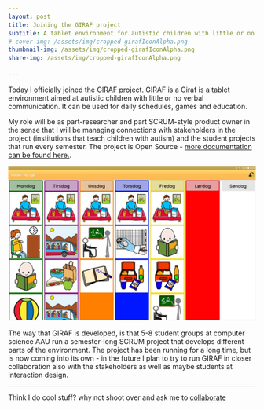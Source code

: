 ```yaml
---
layout: post
title: Joining the GIRAF project
subtitle: A tablet environment for autistic children with little or no verbal communication
# cover-img: /assets/img/cropped-girafIconAlpha.png
thumbnail-img: /assets/img/cropped-girafIconAlpha.png
share-img: /assets/img/cropped-girafIconAlpha.png

---
```

Today I officially joined the [GIRAF project](https://giraf.cs.aau.dk/en/about-giraf/). GIRAF is a Giraf is a tablet environment aimed at autistic children with little or no verbal communication. It can be used for daily schedules, games and education. 

My role will be as part-researcher and part SCRUM-style product owner in the sense that I will be managing connections with stakeholders in the project (institutions that teach children with autism) and the student projects that run every semester. The project is Open Source - [more documentation can be found here.](https://aau-giraf.github.io/wiki/).

![The GIRAF system showing a PECS system running GIRAF](/assets/img/girafgfx.jpg "The GIRAF system showing a PECS system running GIRAF")

The way that GIRAF is developed, is that 5-8 student groups at computer science AAU run a semester-long SCRUM project that develops different parts of the environment. The project has been running for a long time, but is now coming into its own - in the future I plan to try to run GIRAF in closer collaboration also with the stakeholders as well as maybe students at interaction design.

--------------------

Think I do cool stuff? why not shoot over and ask me to [collaborate](../collaborate)